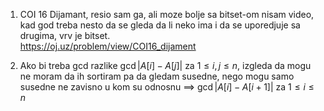 1. COI 16 Dijamant, resio sam ga, ali moze bolje sa bitset-om nisam video, kad god treba nesto da se gleda da li neko 
ima i da se uporedjuje sa drugima, vrv je bitset. \
https://oj.uz/problem/view/COI16_dijament

2. Ako bi treba gcd razlike $\gcd{\lvert A[i] - A[j]\rvert }$ za $1 \le i, j \le n$, izgleda da mogu ne moram da ih sortiram pa da gledam susedne, nego mogu samo susedne ne zavisno u kom su odnosnu $\implies$ $\gcd{\lvert A[i] - A[i + 1]\rvert }$ za $1 \le i \le n$ 

